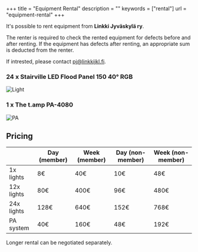 +++
title = "Equipment Rental"
description = ""
keywords = ["rental"]
url = "equipment-rental"
+++


It's possible to rent equipment from **Linkki Jyväskylä ry**. 

The renter is required to check the rented equipment for defects before
and after renting. If the equipment has defects after renting, an appropriate
sum is deducted from the renter.

If intrested, please contact <pj@linkkijkl.fi>.


### 24 x Stairville LED Flood Panel 150 40° RGB

![Light](/toiminta/vuokraus/valo.jpg)

### 1 x The t.amp PA-4080

![PA](/toiminta/vuokraus/pa.jpg)

## Pricing

|             | Day (member) | Week (member) | Day (non-member) | Week (non-member) |
|-------------|--------------|---------------|------------------|-------------------|
| 1x lights   | 8€           | 40€           | 10€              | 48€               |
| 12x lights  | 80€          | 400€          | 96€              | 480€              |
| 24x lights  | 128€         | 640€          | 152€             | 768€              |
| PA system   | 40€          | 160€          | 48€              | 192€              |

Longer rental can be negotiated separately.
